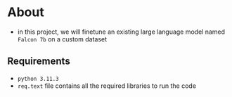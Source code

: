 # About

- in this project, we will finetune an existing large language model named `Falcon 7b` on a custom dataset

## Requirements

- `python 3.11.3`
- `req.text` file contains all the required libraries to run the code

